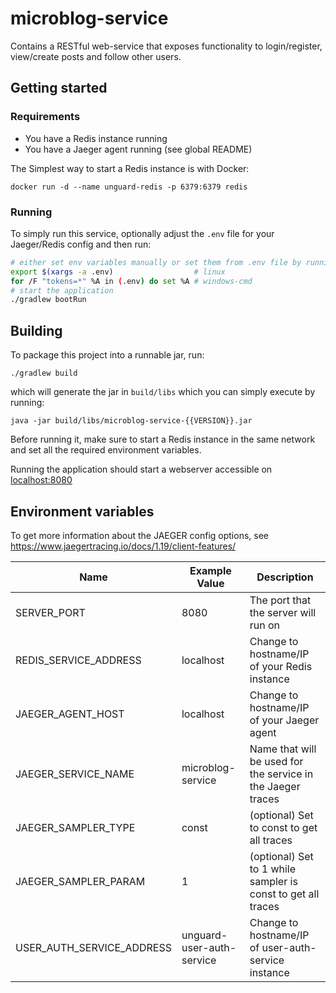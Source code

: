 # microblog-service

Contains a RESTful web-service that exposes functionality to login/register, view/create posts and follow other users.

## Getting started

### Requirements

- You have a Redis instance running
- You have a Jaeger agent running (see global README)


The Simplest way to start a Redis instance is with Docker:

```
docker run -d --name unguard-redis -p 6379:6379 redis
```

### Running

To simply run this service, optionally adjust the ```.env``` file for 
your Jaeger/Redis config and then run:

``` bash
# either set env variables manually or set them from .env file by running:
export $(xargs -a .env)                  # linux
for /F "tokens=*" %A in (.env) do set %A # windows-cmd
# start the application
./gradlew bootRun
```

## Building

To package this project into a runnable jar, run:
```
./gradlew build
```
which will generate the jar in ```build/libs``` which you can simply execute by running:

```
java -jar build/libs/microblog-service-{{VERSION}}.jar
```

Before running it, make sure to start a Redis instance in the same network and set all the required environment variables.

Running the application should start a webserver accessible on [localhost:8080](http://localhost:8080)

## Environment variables

To get more information about the JAEGER config options, see https://www.jaegertracing.io/docs/1.19/client-features/

|         Name          | Example Value     | Description                                |
|-----------------------|-------------------|--------------------------------------------|
| SERVER_PORT           | 8080              | The port that the server will run on
| REDIS_SERVICE_ADDRESS | localhost         | Change to hostname/IP of your Redis instance
| JAEGER_AGENT_HOST     | localhost         | Change to hostname/IP of your Jaeger agent
| JAEGER_SERVICE_NAME   | microblog-service | Name that will be used for the service in the Jaeger traces
| JAEGER_SAMPLER_TYPE   | const             | (optional) Set to const to get all traces
| JAEGER_SAMPLER_PARAM  | 1                 | (optional) Set to 1 while sampler is const to get all traces
| USER_AUTH_SERVICE_ADDRESS | unguard-user-auth-service | Change to hostname/IP of user-auth-service instance
